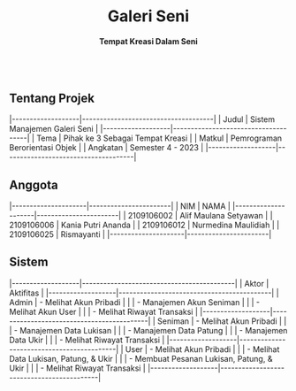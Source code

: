 <div align="center">
  <h1>Galeri Seni</h1>
  <h4>Tempat Kreasi Dalam Seni</h4>
</div>
<br><br>

## Tentang Projek
|-------------------|-------------------------------------|
| Judul             | Sistem Manajemen Galeri Seni        |
|-------------------|-------------------------------------|
| Tema              | Pihak ke 3 Sebagai Tempat Kreasi    |
| Matkul            | Pemrograman Berorientasi Objek      |
| Angkatan          | Semester 4 - 2023                   |
|-------------------|-------------------------------------|

## Anggota
|---------------------|-----------------------|
| NIM                 | NAMA                  |
|---------------------|-----------------------|
| 2109106002          | Alif Maulana Setyawan |
| 2109106006          | Kania Putri Ananda    |
| 2109106012          | Nurmedina Maulidiah   |
| 2109106025          | Rismayanti            |
|---------------------|-----------------------|


## Sistem
|-------------------|-------------------------------------------|
| Aktor             | Aktifitas                                 |
|-------------------|-------------------------------------------|
| Admin             | - Melihat Akun Pribadi                    |
|                   | - Manajemen Akun Seniman                  |
|                   | - Melihat Akun User                       |
|                   | - Melihat Riwayat Transaksi               |
|-------------------|-------------------------------------------|
| Seniman           | - Melihat Akun Pribadi                    |
|                   | - Manajemen Data Lukisan                  |
|                   | - Manajemen Data Patung                   |
|                   | - Manajemen Data Ukir                     |
|                   | - Melihat Riwayat Transaksi               |
|-------------------|-------------------------------------------|
| User              | - Melihat Akun Pribadi                    |
|                   | - Melihat Data Lukisan, Patung, & Ukir    |
|                   | - Membuat Pesanan Lukisan, Patung, & Ukir |
|                   | - Melihat Riwayat Transaksi               |
|-------------------|-------------------------------------------|
